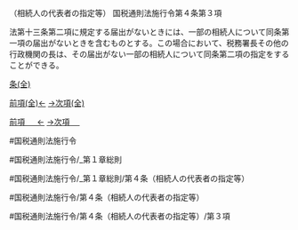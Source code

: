 （相続人の代表者の指定等）
国税通則法施行令第４条第３項

法第十三条第二項に規定する届出がないときには、一部の相続人について同条第一項の届出がないときを含むものとする。この場合において、税務署長その他の行政機関の長は、その届出がない一部の相続人について同条第二項の指定をすることができる。

[条(全)](国税通則法施行＿令＿第４条_.md)

[前項(全)←](国税通則法施行＿令＿第４条第２項_.md)    [→次項(全)](国税通則法施行＿令＿第４条第４項_.md)

[前項 　 ←](国税通則法施行＿令＿第４条第２項.md)    [→次項 　 ](国税通則法施行＿令＿第４条第４項.md)



#国税通則法施行令

#国税通則法施行令/_第１章総則

#国税通則法施行令/_第１章総則/第４条（相続人の代表者の指定等）

#国税通則法施行令/第４条（相続人の代表者の指定等）

#国税通則法施行令/第４条（相続人の代表者の指定等）/第３項

